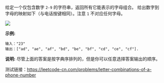 给定一个仅包含数字 `2-9` 的字符串，返回所有它能表示的字母组合。
给出数字到字母的映射如下（与电话按键相同）。注意 `1` 不对应任何字母。

![](https://assets.leetcode-cn.com/aliyun-lc-upload/original_images/17_telephone_keypad.png)

**示例:**

```
输入："23"
输出：["ad", "ae", "af", "bd", "be", "bf", "cd", "ce", "cf"].
```

**说明:**
尽管上面的答案是按字典序排列的，但是你可以任意选择答案输出的顺序。


测试链接：https://leetcode-cn.com/problems/letter-combinations-of-a-phone-number